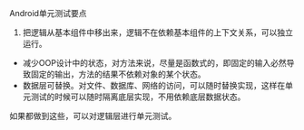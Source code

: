 Android单元测试要点

1. 把逻辑从基本组件中移出来，逻辑不在依赖基本组件的上下文关系，可以独立运行。
* 减少OOP设计中的状态，对方法来说，尽量是函数式的，即固定的输入必然导致固定的输出，方法的结果不依赖对象的某个状态。
* 数据层可替换。对文件、数据库、网络的访问，可以随时替换实现，这样在单元测试的时候可以随时隔离底层实现，不用依赖底层数据状态。

如果都做到这些，可以对逻辑层进行单元测试。